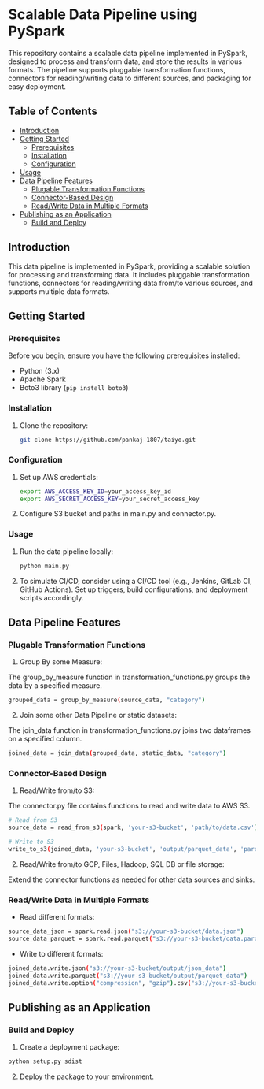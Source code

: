 # Scalable Data Pipeline using PySpark

This repository contains a scalable data pipeline implemented in PySpark, designed to process and transform data, and store the results in various formats. The pipeline supports pluggable transformation functions, connectors for reading/writing data to different sources, and packaging for easy deployment.

## Table of Contents

- [Introduction](#introduction)
- [Getting Started](#getting-started)
  - [Prerequisites](#prerequisites)
  - [Installation](#installation)
  - [Configuration](#configuration)
- [Usage](#usage)
- [Data Pipeline Features](#data-pipeline-features)
  - [Plugable Transformation Functions](#plugable-transformation-functions)
  - [Connector-Based Design](#connector-based-design)
  - [Read/Write Data in Multiple Formats](#readwrite-data-in-multiple-formats)
- [Publishing as an Application](#publishing-as-an-application)
  - [Build and Deploy](#build-and-deploy)

## Introduction

This data pipeline is implemented in PySpark, providing a scalable solution for processing and transforming data. It includes pluggable transformation functions, connectors for reading/writing data from/to various sources, and supports multiple data formats.

## Getting Started

### Prerequisites

Before you begin, ensure you have the following prerequisites installed:

- Python (3.x)
- Apache Spark
- Boto3 library (`pip install boto3`)

### Installation

1. Clone the repository:

   ```bash
   git clone https://github.com/pankaj-1807/taiyo.git

### Configuration
1. Set up AWS credentials:

     ```bash
    export AWS_ACCESS_KEY_ID=your_access_key_id
    export AWS_SECRET_ACCESS_KEY=your_secret_access_key

2. Configure S3 bucket and paths in main.py and connector.py.

### Usage

1. Run the data pipeline locally:

    ``` bash 
    python main.py
2. To simulate CI/CD, consider using a CI/CD tool (e.g., Jenkins, GitLab CI, GitHub Actions). Set up triggers, build configurations, and deployment scripts accordingly.

## Data Pipeline Features

### Plugable Transformation Functions

1. Group By some Measure:

The group_by_measure function in transformation_functions.py groups the data by a specified measure.

```bash
grouped_data = group_by_measure(source_data, "category")
```
2. Join some other Data Pipeline or static datasets:

The join_data function in transformation_functions.py joins two dataframes on a specified column.

``` bash 
joined_data = join_data(grouped_data, static_data, "category")
```

### Connector-Based Design

1. Read/Write from/to S3:

The connector.py file contains functions to read and write data to AWS S3.

``` bash 
# Read from S3
source_data = read_from_s3(spark, 'your-s3-bucket', 'path/to/data.csv')

# Write to S3
write_to_s3(joined_data, 'your-s3-bucket', 'output/parquet_data', 'parquet')
```
2. Read/Write from/to GCP, Files, Hadoop, SQL DB or file storage:

Extend the connector functions as needed for other data sources and sinks.

### Read/Write Data in Multiple Formats

- Read different formats:

``` bash 
source_data_json = spark.read.json("s3://your-s3-bucket/data.json")
source_data_parquet = spark.read.parquet("s3://your-s3-bucket/data.parquet")
```
- Write to different formats:

``` bash 
joined_data.write.json("s3://your-s3-bucket/output/json_data")
joined_data.write.parquet("s3://your-s3-bucket/output/parquet_data")
joined_data.write.option("compression", "gzip").csv("s3://your-s3-bucket/output/csv_data")
```

## Publishing as an Application

### Build and Deploy
1. Create a deployment package:

``` bash
python setup.py sdist
```
2. Deploy the package to your environment.

















